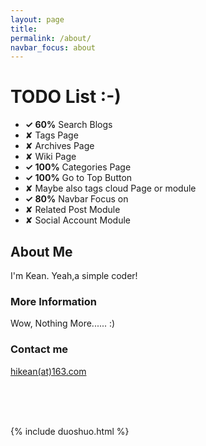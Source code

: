 ```yaml
---
layout: page
title:
permalink: /about/
navbar_focus: about
---
```


# TODO List :-)

- **✓ 60%**  Search Blogs
- ✘ Tags Page
- ✘ Archives Page
- ✘ Wiki Page
- **✓ 100%** Categories Page
- **✓ 100%** Go to Top Button
- ✘ Maybe also tags cloud Page or module
- **✓ 80%** Navbar Focus on
- ✘ Related Post Module
- ✘ Social Account Module


## About Me

I'm Kean. Yeah,a simple coder!

### More Information

Wow, Nothing More...... :)

### Contact me


[hikean(at)163.com](mailto:hikean@163.com)


<br/><br/><br/>




{% include duoshuo.html %}
